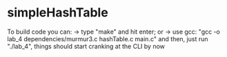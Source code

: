# simpleHashTable

To build code you can: 
                        -> type "make" and hit enter; or
                        -> use gcc: "gcc -o lab_4 dependencies/murmur3.c hashTable.c main.c"
                               and then, just run "./lab_4", things should start cranking at the CLI by now
                            

